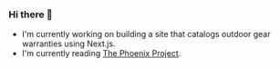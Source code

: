 ### Hi there 👋

- I'm currently working on building a site that catalogs outdoor gear warranties using Next.js.
- I'm currently reading [The Phoenix Project](https://itrevolution.com/product/the-phoenix-project/).
